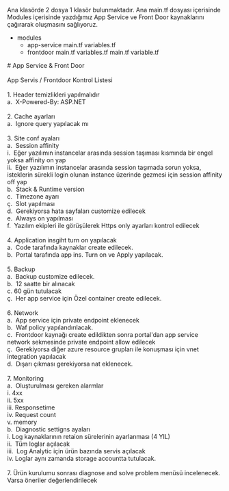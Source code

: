 Ana klasörde 2 dosya 1 klasör bulunmaktadır.
Ana main.tf dosyası içerisinde Modules içerisinde yazdığımız App Service ve Front Door kaynaklarını çağırarak oluşmasını sağlıyoruz.

- modules
  - app-service
     main.tf
     variables.tf  
  - frontdoor
     main.tf
     variables.tf
main.tf
variable.tf


<p align="left"># App Service & Front Door <br><br>App Servis / Frontdoor  Kontrol Listesi<br>         <br>    1. Header temizlikleri yapılmalıdır <br>        a.  X-Powered-By: ASP.NET        <br>         <br>    2. Cache ayarları<br>        a.  Ignore query yapılacak mı <br>     <br>    3. Site conf ayaları<br>        a.  Session affinity<br>            i.  Eğer yazılımın instancelar arasında session taşıması kısmında bir engel yoksa affinity on yap<br>            ii.  Eğer yazılımın instancelar arasında session taşımada sorun yoksa, isteklerin sürekli login olunan instance üzerinde gezmesi için session affinity off yap<br>        b.  Stack & Runtime version<br>        c.  Timezone ayarı<br>        ç.  Slot yapılması <br>        d.  Gerekiyorsa hata sayfaları customize edilecek<br>        e.  Always on yapılması<br>        f.  Yazılım ekipleri ile görüşülerek Https only ayarları kontrol edilecek<br>         <br>    4. Application insgiht turn on yapılacak<br>        a.  Code tarafında kaynaklar create edilecek.  <br>        b.  Portal tarafında app ins. Turn on ve Apply yapılacak.<br>         <br>    5. Backup<br>        a.  Backup customize edilecek.  <br>        b.  12 saatte bir alınacak<br>        c.  60 gün tutulacak<br>        ç.  Her app service için Özel container create edilecek. <br>         <br>    6. Network<br>        a.  App service için private endpoint eklenecek <br>        b.  Waf policy yapılandırılacak.<br>        c.  Frontdoor kaynağı create edildikten sonra portal'dan app service network sekmesinde private endpoint allow edilecek<br>        ç.  Gerekiyorsa diğer azure resource grupları ile konuşması için vnet integration yapılacak <br>        d.  Dışarı çıkması gerekiyorsa nat eklenecek.<br>         <br>    7. Monitoring<br>        a.  Oluşturulması gereken alarmlar<br>            i. 4xx<br>            ii. 5xx<br>            iii. Responsetime<br>            iv. Request count<br>            v. memory   <br>        b.  Diagnostic settigns ayaları<br>            i. Log kaynaklarının retaion sürelerinin ayarlanması (4 YIL)<br>            ii.  Tüm loglar açılacak<br>            iii.  Log Analytic için ürün bazında servis açılacak <br>            iv.  Loglar aynı zamanda storage accountta tutulacak.<br>             <br>    7. Ürün kurulumu sonrası diagnose and solve problem menüsü incelenecek.<br>       Varsa öneriler değerlendirilecek</p>

###
